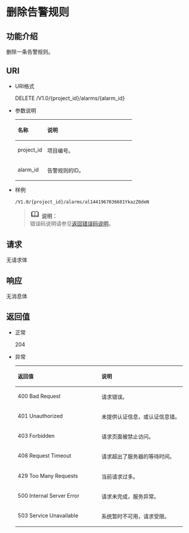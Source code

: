 # 删除告警规则<a name="ZH-CN_TOPIC_0032831273"></a>

## 功能介绍<a name="section438541220332"></a>

删除一条告警规则。

## URI<a name="section4284924220332"></a>

-   URI格式

    DELETE /V1.0/\{project\_id\}/alarms/\{alarm\_id\}

-   参数说明

    <a name="table6195694220332"></a>
    <table><thead align="left"><tr id="row3240387120332"><th class="cellrowborder" valign="top" width="25.281396231187557%" id="mcps1.1.3.1.1"><p id="p746789920332"><a name="p746789920332"></a><a name="p746789920332"></a>名称</p>
    </th>
    <th class="cellrowborder" valign="top" width="74.71860376881246%" id="mcps1.1.3.1.2"><p id="p741760420332"><a name="p741760420332"></a><a name="p741760420332"></a>说明</p>
    </th>
    </tr>
    </thead>
    <tbody><tr id="row6395507420332"><td class="cellrowborder" valign="top" width="25.281396231187557%" headers="mcps1.1.3.1.1 "><p id="p1297848020332"><a name="p1297848020332"></a><a name="p1297848020332"></a>project_id</p>
    </td>
    <td class="cellrowborder" valign="top" width="74.71860376881246%" headers="mcps1.1.3.1.2 "><p id="p5776825320332"><a name="p5776825320332"></a><a name="p5776825320332"></a>项目编号。</p>
    </td>
    </tr>
    <tr id="row52895577203555"><td class="cellrowborder" valign="top" width="25.281396231187557%" headers="mcps1.1.3.1.1 "><p id="p56683338203555"><a name="p56683338203555"></a><a name="p56683338203555"></a>alarm_id</p>
    </td>
    <td class="cellrowborder" valign="top" width="74.71860376881246%" headers="mcps1.1.3.1.2 "><p id="p49165616203555"><a name="p49165616203555"></a><a name="p49165616203555"></a>告警规则的ID。</p>
    </td>
    </tr>
    </tbody>
    </table>


-   样例

    ```
    /V1.0/{project_id}/alarms/al1441967036681YkazZ0deN
    ```

    >![](public_sys-resources/icon-note.gif) **说明：**   
    >错误码说明请参见[返回错误码说明](返回错误码说明.md)。  


## 请求<a name="section1403745820332"></a>

无请求体

## 响应<a name="section5063939020332"></a>

无消息体

## 返回值<a name="section624021320332"></a>

-   正常

    204

-   异常

    <a name="table5391277220332"></a>
    <table><thead align="left"><tr id="row5214588820332"><th class="cellrowborder" valign="top" width="50%" id="mcps1.1.3.1.1"><p id="p6306739920332"><a name="p6306739920332"></a><a name="p6306739920332"></a>返回值</p>
    </th>
    <th class="cellrowborder" valign="top" width="50%" id="mcps1.1.3.1.2"><p id="p818568620332"><a name="p818568620332"></a><a name="p818568620332"></a>说明</p>
    </th>
    </tr>
    </thead>
    <tbody><tr id="row5906085420332"><td class="cellrowborder" valign="top" width="50%" headers="mcps1.1.3.1.1 "><p id="p1919988720332"><a name="p1919988720332"></a><a name="p1919988720332"></a>400 Bad Request</p>
    </td>
    <td class="cellrowborder" valign="top" width="50%" headers="mcps1.1.3.1.2 "><p id="p1168698420332"><a name="p1168698420332"></a><a name="p1168698420332"></a>请求错误。</p>
    </td>
    </tr>
    <tr id="row3807399220332"><td class="cellrowborder" valign="top" width="50%" headers="mcps1.1.3.1.1 "><p id="p6409448420332"><a name="p6409448420332"></a><a name="p6409448420332"></a>401 Unauthorized</p>
    </td>
    <td class="cellrowborder" valign="top" width="50%" headers="mcps1.1.3.1.2 "><p id="p2427074120332"><a name="p2427074120332"></a><a name="p2427074120332"></a>未提供认证信息，或认证信息错。</p>
    </td>
    </tr>
    <tr id="row1711008520332"><td class="cellrowborder" valign="top" width="50%" headers="mcps1.1.3.1.1 "><p id="p4373966420332"><a name="p4373966420332"></a><a name="p4373966420332"></a>403 Forbidden</p>
    </td>
    <td class="cellrowborder" valign="top" width="50%" headers="mcps1.1.3.1.2 "><p id="p5325190820332"><a name="p5325190820332"></a><a name="p5325190820332"></a>请求页面被禁止访问。</p>
    </td>
    </tr>
    <tr id="row950512420332"><td class="cellrowborder" valign="top" width="50%" headers="mcps1.1.3.1.1 "><p id="p3171757520332"><a name="p3171757520332"></a><a name="p3171757520332"></a>408 Request Timeout</p>
    </td>
    <td class="cellrowborder" valign="top" width="50%" headers="mcps1.1.3.1.2 "><p id="p1898679120332"><a name="p1898679120332"></a><a name="p1898679120332"></a>请求超出了服务器的等待时间。</p>
    </td>
    </tr>
    <tr id="row3666339320332"><td class="cellrowborder" valign="top" width="50%" headers="mcps1.1.3.1.1 "><p id="p1694483820332"><a name="p1694483820332"></a><a name="p1694483820332"></a>429 Too Many Requests</p>
    </td>
    <td class="cellrowborder" valign="top" width="50%" headers="mcps1.1.3.1.2 "><p id="p3035465220332"><a name="p3035465220332"></a><a name="p3035465220332"></a>当前请求过多。</p>
    </td>
    </tr>
    <tr id="row475641720332"><td class="cellrowborder" valign="top" width="50%" headers="mcps1.1.3.1.1 "><p id="p4972547420332"><a name="p4972547420332"></a><a name="p4972547420332"></a>500 Internal Server Error</p>
    </td>
    <td class="cellrowborder" valign="top" width="50%" headers="mcps1.1.3.1.2 "><p id="p123162520332"><a name="p123162520332"></a><a name="p123162520332"></a>请求未完成，服务异常。</p>
    </td>
    </tr>
    <tr id="row1108462520332"><td class="cellrowborder" valign="top" width="50%" headers="mcps1.1.3.1.1 "><p id="p2543941720332"><a name="p2543941720332"></a><a name="p2543941720332"></a>503 Service Unavailable</p>
    </td>
    <td class="cellrowborder" valign="top" width="50%" headers="mcps1.1.3.1.2 "><p id="p4732687320332"><a name="p4732687320332"></a><a name="p4732687320332"></a>系统暂时不可用，请求受限。</p>
    </td>
    </tr>
    </tbody>
    </table>


